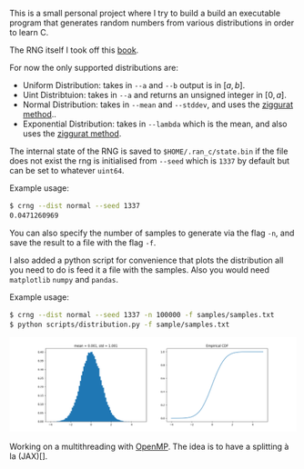 This is a small personal project where I try to build a build an executable program that generates random numbers from various distributions in order to learn C. 

The RNG itself I took off this [book](https://numerical.recipes/).

For now the only supported distributions are: 

- Uniform Distribution: takes in `--a` and `--b` output is in $[a, b]$.
- Uint Distribtuion: takes in `--a` and returns an unsigned integer in $[0, a]$.
- Normal Distribution: takes in `--mean` and `--stddev`, and uses the [ziggurat method](https://www.doornik.com/research/ziggurat.pdf)..
- Exponential Distribution: takes in `--lambda` which is the mean, and also uses the [ziggurat method](https://www.doornik.com/research/ziggurat.pdf).

The internal state of the RNG is saved to `$HOME/.ran_c/state.bin` if the file does not exist the rng is initialised from `--seed` which is `1337` by default but can be set to whatever `uint64`.

Example usage: 
```bash
$ crng --dist normal --seed 1337
0.0471260969
```

You can also specify the number of samples to generate via the flag `-n`, and save the result to a file with the flag `-f`. 

I also added a python script for convenience that plots the distribution all you need to do is feed it a file with the samples. Also you would need `matplotlib` `numpy` and `pandas`.

Example usage:
```bash 
$ crng --dist normal --seed 1337 -n 100000 -f samples/samples.txt
$ python scripts/distribution.py -f sample/samples.txt

```
![](./figures/normal_sample.png)


Working on a multithreading with [OpenMP](https://www.openmp.org/). The idea is to have a splitting à la (JAX)[]. 
